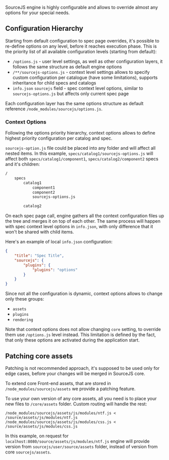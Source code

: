 SourceJS engine is highly configurable and allows to override almost any options for your special needs.

## Configuration Hierarchy

Starting from default configuration to spec page overrides, it's possible to re-define options on any level, before it reaches execution phase. This is the priority list of all available configuration levels (starting from default):

* `/options.js` - user level settings, as well as other configuration layers, it follows the same structure as default engine options
* `/**/sourcejs-options.js` - context level settings allows to specify custom configuration per catalogue (have some limitations), supports inheritance for child specs and catalogs
* `info.json` `sourcejs` field - spec context level options, similar to `sourcejs-options.js` but affects only current spec page

Each configuration layer has the same options structure as default reference `/node_modules/sourcejs/options.js`.

### Context Options

Following the options priority hierarchy, context options allows to define highest priority configuration per catalog and spec.

`sourcejs-option.js` file could be placed into any folder and will affect all nested items. In this example, `specs/catalog1/sourcejs-options.js` will affect both `specs/catalog1/component1`, `specs/catalog2/component2` specs and it's children:

```html
/
    specs
	    catalog1
	        component1
	        component2
	        sourcejs-options.js

	    catalog2
```

On each spec page call, engine gathers all the context configuration files up the tree and merges it on top of each other. The same process will happen with spec context level options in `info.json`, with only difference that it won't be shared with child items.

Here's an example of local `info.json` configuration:

```json
{
    "title": "Spec Title",
    "sourcejs": {
        "plugins": {
            "plugins": "options"
        }
    }
}
```

Since not all the configuration is dynamic, context options allows to change only these groups:

* `assets`
* `plugins`
* `rendering`

Note that context options does not allow changing `core` setting, to override them use `/options.js` level instead. This limitation is defined by the fact, that only these options are activated during the application start.

## Patching core assets

<div class="source_warn">
    Patching is not recommended approach, it's supposed to be used only for edge cases, before your changes will be merged in SourceJS core.
</div>

To extend core Front-end assets, that are stored in `/node_modules/sourcejs/assets` we provide a patching feature.

To use your own version of any core assets, all you need is to place your new files to `/core/assets` folder. Custom routing will handle the rest:

```
/node_modules/sourcejs/assets/js/modules/ntf.js < /source/assets/js/modules/ntf.js
/node_modules/sourcejs/assets/js/modules/css.js < /source/assets/js/modules/css.js
```

In this example, on request for `localhost:8080/source/assets/js/modules/ntf.js` engine will provide version from `sourcejs/user/source/assets` folder, instead of version from core `sourcejs/assets`.
